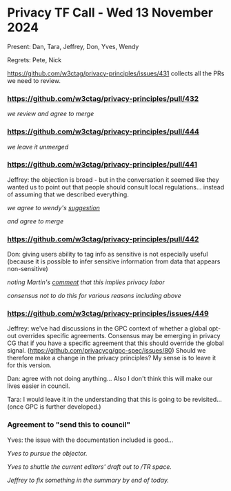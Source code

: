 # Privacy TF Call - Wed 13 November 2024

Present: Dan, Tara, Jeffrey, Don, Yves, Wendy

Regrets: Pete, Nick

https://github.com/w3ctag/privacy-principles/issues/431 collects all the PRs we need to review.

### https://github.com/w3ctag/privacy-principles/pull/432

*we review and agree to merge*

### https://github.com/w3ctag/privacy-principles/pull/444

*we leave it unmerged*

### https://github.com/w3ctag/privacy-principles/pull/441

Jeffrey: the objection is broad - but in the conversation it seemed like they wanted us to point out that people should consult local regulations... instead of assuming that we described everything.  

*we agree to wendy's [suggestion](https://github.com/w3ctag/privacy-principles/pull/441/files#r1813083399)* 

*and agree to merge*

### https://github.com/w3ctag/privacy-principles/pull/442

Don: giving users ability to tag info as sensitive is not especially useful (because it is possible to infer sensitive information from data that appears non-sensitive)

*noting Martin's [comment](https://github.com/w3ctag/privacy-principles/pull/442/files#r1779902987) that this implies privacy labor*

*consensus not to do this for various reasons including above*

### https://github.com/w3ctag/privacy-principles/issues/449

Jeffrey: we've had discussions in the GPC context of whether a global opt-out overrides specific agreements. Consensus may be emerging in privacy CG that if you have a specific agreement that this should override the global signal. (https://github.com/privacycg/gpc-spec/issues/80) Should we therefore make a change in the privacy principles? My sense is to leave it for this version.

Dan: agree with not doing anything... Also I don't think this will make our lives easier in council.

Tara: I would leave it in the understanding that this is going to be revisited... (once GPC is further developed.)

### Agreement to "send this to council"

Yves: the issue with the documentation included is good... 

*Yves to pursue the objector.*

*Yves to shuttle the current editors' draft out to /TR space.*

*Jeffrey to fix something in the summary by end of today.*
